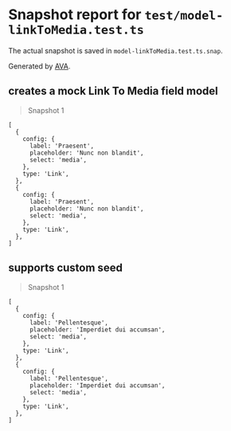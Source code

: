 # Snapshot report for `test/model-linkToMedia.test.ts`

The actual snapshot is saved in `model-linkToMedia.test.ts.snap`.

Generated by [AVA](https://avajs.dev).

## creates a mock Link To Media field model

> Snapshot 1

    [
      {
        config: {
          label: 'Praesent',
          placeholder: 'Nunc non blandit',
          select: 'media',
        },
        type: 'Link',
      },
      {
        config: {
          label: 'Praesent',
          placeholder: 'Nunc non blandit',
          select: 'media',
        },
        type: 'Link',
      },
    ]

## supports custom seed

> Snapshot 1

    [
      {
        config: {
          label: 'Pellentesque',
          placeholder: 'Imperdiet dui accumsan',
          select: 'media',
        },
        type: 'Link',
      },
      {
        config: {
          label: 'Pellentesque',
          placeholder: 'Imperdiet dui accumsan',
          select: 'media',
        },
        type: 'Link',
      },
    ]
